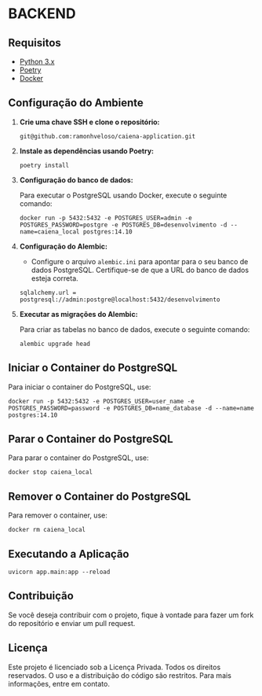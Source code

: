 # BACKEND

## Requisitos

- [Python 3.x](https://www.python.org/downloads/)
- [Poetry](https://python-poetry.org/docs/#installation)
- [Docker](https://www.docker.com/get-started)

## Configuração do Ambiente

1. **Crie uma chave SSH e clone o repositório:**

   `git@github.com:ramonhveloso/caiena-application.git`

2. **Instale as dependências usando Poetry:**

   `poetry install`

3. **Configuração do banco de dados:**

   Para executar o PostgreSQL usando Docker, execute o seguinte comando:

   `docker run -p 5432:5432 -e POSTGRES_USER=admin -e POSTGRES_PASSWORD=postgre -e POSTGRES_DB=desenvolvimento -d --name=caiena_local postgres:14.10`

4. **Configuração do Alembic:**

   - Configure o arquivo `alembic.ini` para apontar para o seu banco de dados PostgreSQL. Certifique-se de que a URL do banco de dados esteja correta.

   `sqlalchemy.url = postgresql://admin:postgre@localhost:5432/desenvolvimento`

5. **Executar as migrações do Alembic:**

   Para criar as tabelas no banco de dados, execute o seguinte comando:

   `alembic upgrade head`


## Iniciar o Container do PostgreSQL

Para iniciar o container do PostgreSQL, use:

`docker run -p 5432:5432 -e POSTGRES_USER=user_name -e POSTGRES_PASSWORD=password -e POSTGRES_DB=name_database -d --name=name postgres:14.10`

## Parar o Container do PostgreSQL

Para parar o container do PostgreSQL, use:

`docker stop caiena_local`

## Remover o Container do PostgreSQL

Para remover o container, use:

`docker rm caiena_local`

## Executando a Aplicação

`uvicorn app.main:app --reload`

## Contribuição

Se você deseja contribuir com o projeto, fique à vontade para fazer um fork do repositório e enviar um pull request.

## Licença

Este projeto é licenciado sob a Licença Privada. Todos os direitos reservados. O uso e a distribuição do código são restritos. Para mais informações, entre em contato. 
